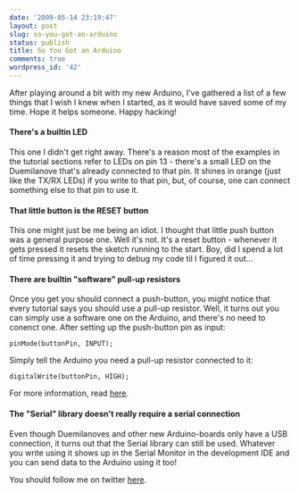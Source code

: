 ```yaml
---
date: '2009-05-14 23:19:47'
layout: post
slug: so-you-got-an-arduino
status: publish
title: So You Got an Arduino
comments: true
wordpress_id: '42'
---
```


After playing around a bit with my new Arduino, I've gathered a list of a few things that I wish I knew when I started, as it would have saved some of my time. Hope it helps someone. Happy hacking!

#### There's a builtin LED
This one I didn't get right away. There's a reason most of the examples in the tutorial sections refer to LEDs on pin 13 - there's a small LED on the Duemilanove that's already connected to that pin. It shines in orange (just like the TX/RX LEDs) if you write to that pin, but, of course, one can connect something else to that pin to use it.

#### That little button is the RESET button
This one might just be me being an idiot. I thought that little push button was a general purpose one. Well it's not. It's a reset button - whenever it gets pressed it resets the sketch running to the start. Boy, did I spend a lot of time pressing it and trying to debug my code til I figured it out...

#### There are builtin "software" pull-up resistors
Once you get you should connect a push-button, you might notice that every tutorial says you should use a pull-up resistor. Well, it turns out you can simply use a software one on the Arduino, and there's no need to conenct one. After setting up the push-button pin as input:

    pinMode(buttonPin, INPUT);

Simply tell the Arduino you need a pull-up resistor connected to it:

    digitalWrite(buttonPin, HIGH);

For more information, read [here](http://www.arduino.cc/en/Tutorial/DigitalPins).

#### The "Serial" library doesn't really require a serial connection
Even though Duemilanoves and other new Arduino-boards only have a USB connection, it turns out that the Serial library can still be used. Whatever you write using it shows up in the Serial Monitor in the development IDE and you can send data to the Arduino using it too!


You should follow me on twitter [here](http://twitter.com/avivby).
